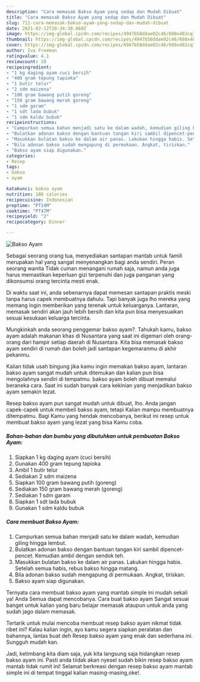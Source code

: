 ```yaml
---
description: "Cara memasak Bakso Ayam yang sedap dan Mudah Dibuat"
title: "Cara memasak Bakso Ayam yang sedap dan Mudah Dibuat"
slug: 711-cara-memasak-bakso-ayam-yang-sedap-dan-mudah-dibuat
date: 2021-02-12T20:34:30.860Z
image: https://img-global.cpcdn.com/recipes/4947b58ddae02c46/680x482cq70/bakso-ayam-foto-resep-utama.jpg
thumbnail: https://img-global.cpcdn.com/recipes/4947b58ddae02c46/680x482cq70/bakso-ayam-foto-resep-utama.jpg
cover: https://img-global.cpcdn.com/recipes/4947b58ddae02c46/680x482cq70/bakso-ayam-foto-resep-utama.jpg
author: Iva Freeman
ratingvalue: 4.1
reviewcount: 10
recipeingredient:
- "1 kg daging ayam cuci bersih"
- "400 gram tepung tapioka"
- "1 butir telur"
- "2 sdm maizena"
- "100 gram bawang putih goreng"
- "150 gram bawang merah goreng"
- "1 sdm garam"
- "1 sdt lada bubuk"
- "1 sdm kaldu bubuk"
recipeinstructions:
- "Campurkan semua bahan menjadi satu ke dalam wadah, kemudian giling hingga lembut."
- "Bulatkan adonan bakso dengan bantuan tangan kiri sambil dipencet-pencet. Kemudian ambil dengan sendok teh."
- "Masukkan bulatan bakso ke dalam air panas. Lakukan hingga habis. Setelah semua habis, rebus bakso hingga matang."
- "Bila adonan bakso sudah mengapung di permukaan. Angkat, tiriskan."
- "Bakso ayam siap digunakan."
categories:
- Resep
tags:
- bakso
- ayam

katakunci: bakso ayam 
nutrition: 180 calories
recipecuisine: Indonesian
preptime: "PT14M"
cooktime: "PT47M"
recipeyield: "2"
recipecategory: Dinner

---
```



![Bakso Ayam](https://img-global.cpcdn.com/recipes/4947b58ddae02c46/680x482cq70/bakso-ayam-foto-resep-utama.jpg)

Sebagai seorang orang tua, menyediakan santapan mantab untuk famili merupakan hal yang sangat menyenangkan bagi anda sendiri. Peran seorang  wanita Tidak cuman menangani rumah saja, namun anda juga harus memastikan keperluan gizi terpenuhi dan juga panganan yang dikonsumsi orang tercinta mesti enak.

Di waktu  saat ini, anda sebenarnya dapat memesan santapan praktis meski tanpa harus capek membuatnya dahulu. Tapi banyak juga lho mereka yang memang ingin memberikan yang terenak untuk keluarganya. Lantaran, memasak sendiri akan jauh lebih bersih dan kita pun bisa menyesuaikan sesuai kesukaan keluarga tercinta. 



Mungkinkah anda seorang penggemar bakso ayam?. Tahukah kamu, bakso ayam adalah makanan khas di Nusantara yang saat ini digemari oleh orang-orang dari hampir setiap daerah di Nusantara. Kita bisa memasak bakso ayam sendiri di rumah dan boleh jadi santapan kegemaranmu di akhir pekanmu.

Kalian tidak usah bingung jika kamu ingin memakan bakso ayam, lantaran bakso ayam sangat mudah untuk ditemukan dan kalian pun bisa mengolahnya sendiri di tempatmu. bakso ayam boleh dibuat memalui beraneka cara. Saat ini sudah banyak cara kekinian yang menjadikan bakso ayam semakin lezat.

Resep bakso ayam pun sangat mudah untuk dibuat, lho. Anda jangan capek-capek untuk membeli bakso ayam, tetapi Kalian mampu membuatnya ditempatmu. Bagi Kamu yang hendak mencobanya, berikut ini resep untuk membuat bakso ayam yang lezat yang bisa Kamu coba.

<!--inarticleads1-->

##### Bahan-bahan dan bumbu yang dibutuhkan untuk pembuatan Bakso Ayam:

1. Siapkan 1 kg daging ayam (cuci bersih)
1. Gunakan 400 gram tepung tapioka
1. Ambil 1 butir telur
1. Sediakan 2 sdm maizena
1. Siapkan 100 gram bawang putih (goreng)
1. Sediakan 150 gram bawang merah (goreng)
1. Sediakan 1 sdm garam
1. Siapkan 1 sdt lada bubuk
1. Gunakan 1 sdm kaldu bubuk




<!--inarticleads2-->

##### Cara membuat Bakso Ayam:

1. Campurkan semua bahan menjadi satu ke dalam wadah, kemudian giling hingga lembut.
1. Bulatkan adonan bakso dengan bantuan tangan kiri sambil dipencet-pencet. Kemudian ambil dengan sendok teh.
1. Masukkan bulatan bakso ke dalam air panas. Lakukan hingga habis. Setelah semua habis, rebus bakso hingga matang.
1. Bila adonan bakso sudah mengapung di permukaan. Angkat, tiriskan.
1. Bakso ayam siap digunakan.




Ternyata cara membuat bakso ayam yang mantab simple ini mudah sekali ya! Anda Semua dapat mencobanya. Cara buat bakso ayam Sangat sesuai banget untuk kalian yang baru belajar memasak ataupun untuk anda yang sudah jago dalam memasak.

Tertarik untuk mulai mencoba membuat resep bakso ayam nikmat tidak ribet ini? Kalau kalian ingin, ayo kamu segera siapkan peralatan dan bahannya, lantas buat deh Resep bakso ayam yang enak dan sederhana ini. Sungguh mudah kan. 

Jadi, ketimbang kita diam saja, yuk kita langsung saja hidangkan resep bakso ayam ini. Pasti anda tiidak akan nyesel sudah bikin resep bakso ayam mantab tidak rumit ini! Selamat berkreasi dengan resep bakso ayam mantab simple ini di tempat tinggal kalian masing-masing,oke!.

